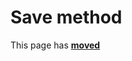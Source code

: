 # Save method #

This page has [**moved**](https://lib-docs.delphidabbler.com/WdwState/5/API/TPJUserWdwState-Save)